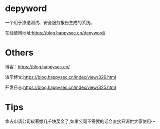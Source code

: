 # depyword

一个用于渗透测试、安全服务报告生成的系统。

在线使用地址:https://blog.happysec.cn/depyword/

# Others

博客：https://blog.happysec.cn/

演示博文:https://blog.happysec.cn/index/view/326.html

开发日志:https://blog.happysec.cn/index/view/325.html

# Tips

拿去申请公司软著嫖几千块奖金了,如果公司不需要的话会直接开源供大家使用～
